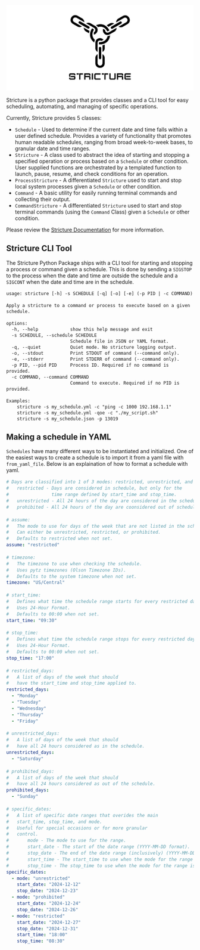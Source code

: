 ![](https://raw.githubusercontent.com/moorejacob2017/Stricture/master/logos/stricture_logo_white_long.png)

Stricture is a python package that provides classes and a CLI tool for easy scheduling, automating, and managing of specific operations.

Currently, Stricture provides 5 classes:
- `Schedule` - Used to determine if the current date and time falls within a user defined schedule. Provides a variety of functionality that promotes human readable schedules, ranging from broad week-to-week bases, to granular date and time ranges.
- `Stricture` - A class used to abstract the idea of starting and stopping a specified operation or process based on a `Schedule` or other condition. User supplied functions are orchestrated by a templated function to launch, pause, resume, and check conditions for an operation.
- `ProcessStricture` - A differentiated `Stricture` used to start and stop local system processes given a `Schedule` or other condition.
- `Command` - A basic utility for easily running terminal commands and collecting their output.
- `CommandStricture` - A differentiated `Stricture` used to start and stop terminal commands (using the `Command` Class) given a `Schedule` or other condition.

Please review the [Stricture Documentation](https://github.com/moorejacob2017/Stricture/) for more information.


## Stricture CLI Tool

The Stricture Python Package ships with a CLI tool for starting and stopping a process or command given a schedule. This is done by sending a `SIGSTOP` to the process when the date and time are outside the schedule and a `SIGCONT` when the date and time are in the schedule.

```
usage: stricture [-h] -s SCHEDULE [-q] [-o] [-e] (-p PID | -c COMMAND)

Apply a stricture to a command or process to execute based on a given schedule.

options:
  -h, --help            show this help message and exit
  -s SCHEDULE, --schedule SCHEDULE
                        Schedule file in JSON or YAML format.
  -q, --quiet           Quiet mode. No stricture logging output.
  -o, --stdout          Print STDOUT of command (--command only).
  -e, --stderr          Print STDERR of command (--command only).
  -p PID, --pid PID     Process ID. Required if no command is provided.
  -c COMMAND, --command COMMAND
                        Command to execute. Required if no PID is provided.

Examples:
    stricture -s my_schedule.yml -c "ping -c 1000 192.168.1.1"
    stricture -s my_schedule.yml -qoe -c "./my_script.sh"
    stricture -s my_schedule.json -p 13019
```


## Making a schedule in YAML
`Schedules` have many different ways to be instantiated and initialized. One of the easiest ways to create a schedule is to import it from a yaml file with `from_yaml_file`. Below is an explaination of how to format a schedule with yaml.
```yaml
# Days are classified into 1 of 3 modes: restricted, unrestricted, and prohibited.
#   restricted - Days are considered in schedule, but only for the
#                time range defined by start_time and stop_time.
#   unrestricted - All 24 hours of the day are considered in the schedule.
#   prohibited - All 24 hours of the day are coonsidered out of schedule.

# assume:
#   The mode to use for days of the week that are not listed in the schedule.
#   Can either be unrestricted, restricted, or prohibited.
#   Defaults to restricted when not set.
assume: "restricted"

# timezone:
#   The timezone to use when checking the schedule.
#   Uses pytz timezones (Olson Timezone IDs).
#   Defaults to the system timezone when not set.
timezone: "US/Central"

# start_time:
#   Defines what time the schedule range starts for every restricted day.
#   Uses 24-Hour Format.
#   Defaults to 00:00 when not set.
start_time: "09:30"

# stop_time:
#   Defines what time the schedule range stops for every restricted day.
#   Uses 24-Hour Format.
#   Defaults to 00:00 when not set.
stop_time: "17:00"

# restricted_days:
#   A list of days of the week that should
#   have the start_time and stop_time applied to.
restricted_days:
  - "Monday"
  - "Tuesday"
  - "Wednesday"
  - "Thursday"
  - "Friday"

# unrestricted_days:
#   A list of days of the week that should 
#   have all 24 hours considered as in the schedule.
unrestricted_days:
  - "Saturday"

# prohibited_days:
#   A list of days of the week that should 
#   have all 24 hours considered as out of the schedule.
prohibited_days:
  - "Sunday"

# specific_dates:
#   A list of specific date ranges that overides the main
#   start_time, stop_time, and mode.
#   Useful for special occasions or for more granular
#   control.
#       mode - The mode to use for the range.
#       start_date - The start of the date range (YYYY-MM-DD format).
#       stop_date - The end of the date range (inclusively) (YYYY-MM-DD format).
#       start_time - The start_time to use when the mode for the range is restricted.
#       stop_time - The stop_time to use when the mode for the range is restricted.
specific_dates:
  - mode: "unrestricted"
    start_date: "2024-12-12"
    stop_date: "2024-12-23"
  - mode: "prohibited"
    start_date: "2024-12-24"
    stop_date: "2024-12-26"
  - mode: "restricted"
    start_date: "2024-12-27"
    stop_date: "2024-12-31"
    start_time: "18:00"
    stop_time: "08:30"
```



